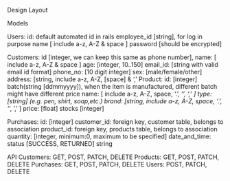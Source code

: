 Design Layout

Models

Users: 
id: default automated id in rails
employee_id [string], for log in purpose
name [ include a-z, A-Z & space ]
password [should be encrypted]

Customers: 
id [integer, we can keep this same as phone number], 
name: [ include a-z, A-Z & space ]
age: [integer, 10..150]
email_id: [string with valid email id format]
phone_no: [10 digit integer]
sex: [male/female/other]
address: [string, include a-z, A-Z, [space] & ‘,’
Product:
id: [integer]
batch(string [ddmmyyyy]), when the item is manufactured, different batch might have different price
name: [ include a-z, A-Z, space, ‘.’, ‘_’, ‘,’ ]
type: [string] (e.g. pen, shirt, soap,etc.)
brand: [string, include a-z, A-Z, space, ‘.’, ‘_’, ‘,’ ]
price: [float]
stocks [integer]


Purchases:
id: [integer]
customer_id: foreign key, customer table, belongs to association
product_id: foreign key, products table, belongs to association
quantity: [integer, minimum:0, maximum to be specified]
date_and_time: 
status [SUCCESS, RETURNED] string

API 
Customers: GET, POST, PATCH, DELETE
Products:  GET, POST, PATCH, DELETE
Purchases: GET, POST, PATCH, DELETE
Users:     POST, PATCH, DELETE 

